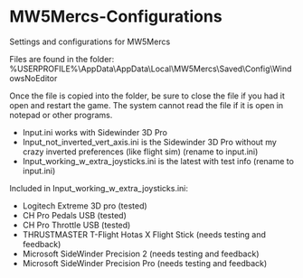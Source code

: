 # MW5Mercs-Configurations
Settings and configurations for MW5Mercs

Files are found in the folder:
%USERPROFILE%\AppData\AppData\Local\MW5Mercs\Saved\Config\WindowsNoEditor

Once the file is copied into the folder, be sure to close the file if you had it open and restart the game. The system cannot read the file if it is open in notepad or other programs.

+ Input.ini works with Sidewinder 3D Pro
+ Input_not_inverted_vert_axis.ini is the Sidewinder 3D Pro without my crazy inverted preferences (like flight sim) (rename to input.ini)
+ Input_working_w_extra_joysticks.ini  is the latest with test info (rename to input.ini)

Included in Input_working_w_extra_joysticks.ini:
+ Logitech Extreme 3D pro (tested)
+ CH Pro Pedals USB (tested)
+ CH Pro Throttle USB (tested)
+ THRUSTMASTER T-Flight Hotas X Flight Stick (needs testing and feedback)
+ Microsoft SideWinder Precision 2 (needs testing and feedback)
+ Microsoft SideWinder Precision Pro (needs testing and feedback)



